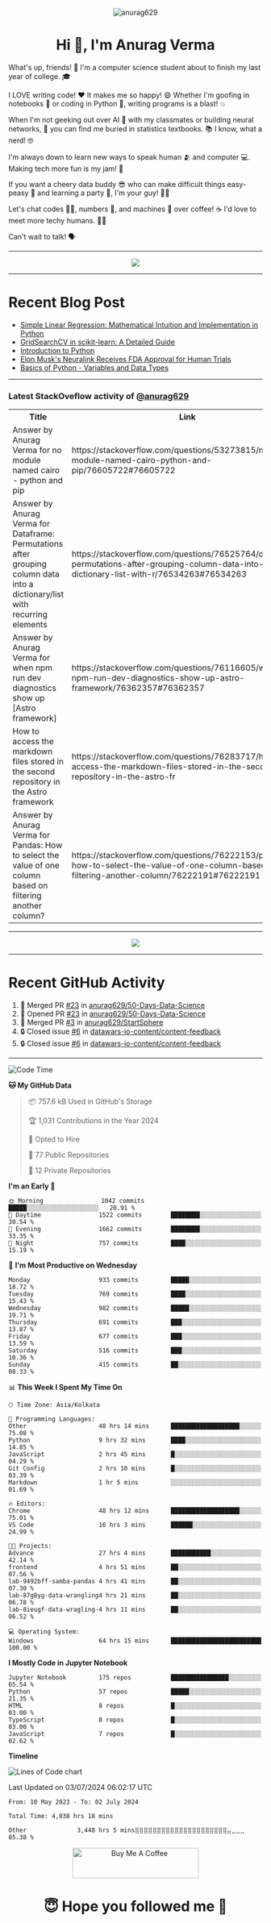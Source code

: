 

<p align="center"> <img src="https://komarev.com/ghpvc/?username=anurag629&label=Profile%20views&color=0e75b6&style=flat" alt="anurag629" /> </p>

<h1 align="center">Hi 👋, I'm Anurag Verma</h1>

What's up, friends! 👋 I'm a computer science student about to finish my last year of college. 🎓

I LOVE writing code! ❤️ It makes me so happy! 😄 Whether I'm goofing in notebooks 📓 or coding in Python 🐍, writing programs is a blast! 💥

When I'm not geeking out over AI 🤖 with my classmates or building neural networks, 🧠 you can find me buried in statistics textbooks. 📚 I know, what a nerd! 🤓

I'm always down to learn new ways to speak human 🫂 and computer 💻. Making tech more fun is my jam! 🍇

If you want a cheery data buddy 😎 who can make difficult things easy-peasy 🥝 and learning a party 🎉, I'm your guy! 🙋‍♂️

Let's chat codes 👨‍💻, numbers 🧮, and machines 🤖 over coffee! ☕ I'd love to meet more techy humans. 💁‍♂️

Can't wait to talk! 🗣️

---

<p align="center">
  <img src="https://spotify-github-profile.vercel.app/api/view.svg?uid=mwvywke3fo2gajpenodnmobfh&cover_image=true&theme=default&show_offline=false&background_color=121212&interchange=false&bar_color=53b14f&bar_color_cover=true">
</p>

---

# Recent Blog Post

<!-- BLOG-POST-LIST:START -->
- [Simple Linear Regression: Mathematical Intuition and Implementation in Python](https://codercops.tech/blog/machine-learning-algorithms/simple-linear-regression-mathematical-intuation)
- [GridSearchCV in scikit-learn: A Detailed Guide](https://codercops.tech/blog/gridsearchcv-in-scikit-learn-a-detailed-guide)
- [Introduction to Python](https://codercops.tech/blog/python-tutorial/introduction-to-python)
- [Elon Musk&#39;s Neuralink Receives FDA Approval for Human Trials](https://codercops.tech/blog/elon-musks-neuralink-receives-fda-approval-for-human-trials)
- [Basics of Python - Variables and Data Types](https://codercops.tech/blog/python-basics-of-python-variables-and-data-types)
<!-- BLOG-POST-LIST:END -->

---

### Latest StackOveflow activity of [@anurag629](https://github.com/anurag629)
<table>
  <tr><th>Title</th><th>Link</th></tr>
  <!-- STACKOVERFLOW:START --><tr><td>Answer by Anurag Verma for no module named cairo - python and pip</td><td>https://stackoverflow.com/questions/53273815/no-module-named-cairo-python-and-pip/76605722#76605722</td></tr><tr><td>Answer by Anurag Verma for Dataframe: Permutations after grouping column data into a dictionary/list with recurring elements</td><td>https://stackoverflow.com/questions/76525764/dataframe-permutations-after-grouping-column-data-into-a-dictionary-list-with-r/76534263#76534263</td></tr><tr><td>Answer by Anurag Verma for when npm run dev diagnostics show up [Astro framework]</td><td>https://stackoverflow.com/questions/76116605/when-npm-run-dev-diagnostics-show-up-astro-framework/76362357#76362357</td></tr><tr><td>How to access the markdown files stored in the second repository in the Astro framework</td><td>https://stackoverflow.com/questions/76283717/how-to-access-the-markdown-files-stored-in-the-second-repository-in-the-astro-fr</td></tr><tr><td>Answer by Anurag Verma for Pandas: How to select the value of one column based on filtering another column?</td><td>https://stackoverflow.com/questions/76222153/pandas-how-to-select-the-value-of-one-column-based-on-filtering-another-column/76222191#76222191</td></tr><!-- STACKOVERFLOW:END -->
</table>

---

<p align="center">
  <img alig src="https://github-profile-trophy.vercel.app/?username=anurag629&theme=onedark&column=-1" />
</p>

---

# Recent GitHub Activity
<!--START_SECTION:activity-->
1. 🎉 Merged PR [#23](https://github.com/anurag629/50-Days-Data-Science/pull/23) in [anurag629/50-Days-Data-Science](https://github.com/anurag629/50-Days-Data-Science)
2. 💪 Opened PR [#23](https://github.com/anurag629/50-Days-Data-Science/pull/23) in [anurag629/50-Days-Data-Science](https://github.com/anurag629/50-Days-Data-Science)
3. 🎉 Merged PR [#3](https://github.com/anurag629/StartSphere/pull/3) in [anurag629/StartSphere](https://github.com/anurag629/StartSphere)
4. 🔒 Closed issue [#6](https://github.com/datawars-io-content/content-feedback/issues/6) in [datawars-io-content/content-feedback](https://github.com/datawars-io-content/content-feedback)
5. 🔒 Closed issue [#6](https://github.com/datawars-io-content/content-feedback/issues/6) in [datawars-io-content/content-feedback](https://github.com/datawars-io-content/content-feedback)
<!--END_SECTION:activity-->

---

<!--START_SECTION:waka-->
![Code Time](http://img.shields.io/badge/Code%20Time-4%2C039%20hrs%2043%20mins-blue)

**🐱 My GitHub Data** 

> 📦 757.6 kB Used in GitHub's Storage 
 > 
> 🏆 1,031 Contributions in the Year 2024
 > 
> 💼 Opted to Hire
 > 
> 📜 77 Public Repositories 
 > 
> 🔑 12 Private Repositories 
 > 
**I'm an Early 🐤** 

```text
🌞 Morning                1042 commits        █████░░░░░░░░░░░░░░░░░░░░   20.91 % 
🌆 Daytime                1522 commits        ████████░░░░░░░░░░░░░░░░░   30.54 % 
🌃 Evening                1662 commits        ████████░░░░░░░░░░░░░░░░░   33.35 % 
🌙 Night                  757 commits         ████░░░░░░░░░░░░░░░░░░░░░   15.19 % 
```
📅 **I'm Most Productive on Wednesday** 

```text
Monday                   933 commits         █████░░░░░░░░░░░░░░░░░░░░   18.72 % 
Tuesday                  769 commits         ████░░░░░░░░░░░░░░░░░░░░░   15.43 % 
Wednesday                982 commits         █████░░░░░░░░░░░░░░░░░░░░   19.71 % 
Thursday                 691 commits         ███░░░░░░░░░░░░░░░░░░░░░░   13.87 % 
Friday                   677 commits         ███░░░░░░░░░░░░░░░░░░░░░░   13.59 % 
Saturday                 516 commits         ███░░░░░░░░░░░░░░░░░░░░░░   10.36 % 
Sunday                   415 commits         ██░░░░░░░░░░░░░░░░░░░░░░░   08.33 % 
```


📊 **This Week I Spent My Time On** 

```text
🕑︎ Time Zone: Asia/Kolkata

💬 Programming Languages: 
Other                    48 hrs 14 mins      ███████████████████░░░░░░   75.08 % 
Python                   9 hrs 32 mins       ████░░░░░░░░░░░░░░░░░░░░░   14.85 % 
JavaScript               2 hrs 45 mins       █░░░░░░░░░░░░░░░░░░░░░░░░   04.29 % 
Git Config               2 hrs 10 mins       █░░░░░░░░░░░░░░░░░░░░░░░░   03.39 % 
Markdown                 1 hr 5 mins         ░░░░░░░░░░░░░░░░░░░░░░░░░   01.69 % 

🔥 Editors: 
Chrome                   48 hrs 12 mins      ███████████████████░░░░░░   75.01 % 
VS Code                  16 hrs 3 mins       ██████░░░░░░░░░░░░░░░░░░░   24.99 % 

🐱‍💻 Projects: 
Advance                  27 hrs 4 mins       ███████████░░░░░░░░░░░░░░   42.14 % 
frontend                 4 hrs 51 mins       ██░░░░░░░░░░░░░░░░░░░░░░░   07.56 % 
lab-9492bff-samba-pandas 4 hrs 41 mins       ██░░░░░░░░░░░░░░░░░░░░░░░   07.30 % 
lab-87g8yg-data-wrangling4 hrs 21 mins       ██░░░░░░░░░░░░░░░░░░░░░░░   06.78 % 
lab-8ieugf-data-wragling-4 hrs 11 mins       ██░░░░░░░░░░░░░░░░░░░░░░░   06.52 % 

💻 Operating System: 
Windows                  64 hrs 15 mins      █████████████████████████   100.00 % 
```

**I Mostly Code in Jupyter Notebook** 

```text
Jupyter Notebook         175 repos           ████████████████░░░░░░░░░   65.54 % 
Python                   57 repos            █████░░░░░░░░░░░░░░░░░░░░   21.35 % 
HTML                     8 repos             █░░░░░░░░░░░░░░░░░░░░░░░░   03.00 % 
TypeScript               8 repos             █░░░░░░░░░░░░░░░░░░░░░░░░   03.00 % 
JavaScript               7 repos             █░░░░░░░░░░░░░░░░░░░░░░░░   02.62 % 
```



**Timeline**

![Lines of Code chart](https://raw.githubusercontent.com/anurag629/anurag629/main/assets/bar_graph.png)


 Last Updated on 03/07/2024 06:02:17 UTC
<!--END_SECTION:waka-->

<!--START_SECTION:waka-simple-->

```text
From: 10 May 2023 - To: 02 July 2024

Total Time: 4,038 hrs 18 mins

Other              3,448 hrs 5 mins⣿⣿⣿⣿⣿⣿⣿⣿⣿⣿⣿⣿⣿⣿⣿⣿⣿⣿⣿⣿⣿⣤⣀⣀⣀   85.38 %
```

<!--END_SECTION:waka-simple-->

<p align="center"> 
<a href="https://www.buymeacoffee.com/anurag629" target="_blank"><img src="https://cdn.buymeacoffee.com/buttons/default-orange.png" alt="Buy Me A Coffee" height="60" width="250"></a>
</p>


<h1 align="center"> 😇 Hope you followed me 🥰  </h1>
